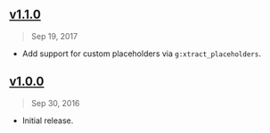 ## [v1.1.0]
> Sep 19, 2017

- Add support for custom placeholders via `g:xtract_placeholders`.

[v1.1.0]: https://github.com/rstacruz/vim-xtract/compare/v1.0.0...v1.1.0

## [v1.0.0]
> Sep 30, 2016

- Initial release.

[v1.0.0]: https://github.com/rstacruz/vim-xtract/tree/v1.0.0

